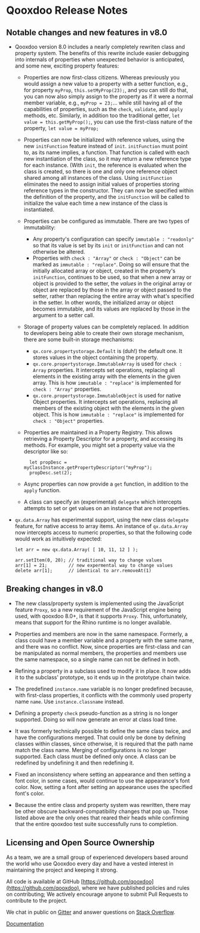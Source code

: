 # Qooxdoo Release Notes

## Notable changes and new features in v8.0
- Qooxdoo version 8.0 includes a nearly completely rewriten class and
  property system. The benefits of this rewrite include easier
  debugging into internals of properties when unexpected behavior is
  anticipated, and some new, exciting property features:

  - Properties are now first-class citizens. Whereas previously you
    would assign a new value to a property with a setter function,
    e.g., for property `myProp`, `this.setMyProp(23);`, and you can
    still do that, you can now also simply assign to the property as
    if it were a normal member variable, e.g., `myProp = 23;`... while
    still having all of the capabilities of properties, such as the
    `check`, `validate`, and `apply` methods, etc. Similarly, in
    addition too the traditional getter, `let value =
    this.getMyProp();`, you can use the first-class nature of the
    property, `let value = myProp;`

  - Properties can now be initialized with reference values, using the
    new `initFunction` feature instead of `init`. `initFunction` must
    point to, as its name implies, a function. That function is called
    with each new instantiation of the class, so it may return a new
    reference type for each instance. (With `init`, the reference is
    evaluated when the class is created, so there is one and only one
    reference object shared among all instances of the class. Using
    `initFunction` eliminates the need to assign initial values of
    properties storing reference types in the constructor. They can
    now be specified within the definition of the property, and the
    `initFunction` will be called to initialize the value each time a
    new instance of the class is instantiated.

  - Properties can be configured as immutable. There are two types of
    immutability:
    - Any property's configuration can specify `immutable :
      "readonly"` so that its value is set by its `init` or
      `initFunction` and can not otherwise be altered.
    - Properties with `check : "Array"` or `check : "Object"` can be
      marked as `immutable : "replace"`. Doing so will ensure that the
      initially allocated array or object, created in the property's
      `initFunction`, continues to be used, so that when a new array
      or object is provided to the setter, the *values* in the
      original array or object are replaced by those in the array or
      object passed to the setter, rather than replacing the entire
      array with what's specified in the setter. In other words, the
      initialized array or object becomes immutable, and its values
      are replaced by those in the argument to a setter call.

  - Storage of property values can be completely replaced. In addition
    to developers being able to create their own storage mechanism,
    there are some built-in storage mechanisms:
    - `qx.core.propertystorage.Default` is (duh!) the default one. It
      stores values in the object containing the property.
    - `qx.core.propertystorage.ImmutableArray` is used for `check :
      Array` properties. It intercepts set operations, replacing all
      elements in the existing array with the elements in the given
      array. This is how `immutable : "replace"` is implemented for
      `check : "Array"` properties.
    - `qx.core.propertystorage.ImmutableObject` is used for native
      Object properties. It intercepts set operations, replacing all
      members of the existing object with the elements in the given
      object. This is how `immutable : "replace"` is implemented for
      `check : "Object"` properties.

  - Properties are maintained in a Property Registry. This allows
    retrieving a Property Descriptor for a property, and accessing its
    methods. For example, you might set a property value via the
    descriptor like so:
   
    ```
      let propDesc = myClassInstance.getPropertyDescriptor("myProp");
      propDesc.set(2);
    ```
    
  - Async properties can now provide a `get` function, in addition to
    the `apply` function.

  - A class can specify an (experimental) `delegate` which intercepts
    attempts to set or get values on an instance that are not
    properties.

- `qx.data.Array` has experimental support, using the new class
  `delegate` feature, for native access to array items. An instance of
  `qx.data.Array` now intercepts access to numeric properties, so that
  the following code would work as intuitively expected:

    ```
    let arr = new qx.data.Array( [ 10, 11, 12 ] );
    
    arr.setItem(0, 20); // traditional way to change values
    arr[1] = 21;        // new expermental way to change values
    delete arr[1];      // identical to arr.removeAt(1)
    ```

## Breaking changes in v8.0

- The new class/property system is implemented using the JavaScript
  feature `Proxy`, so a new requirement of the JavaScript engine being
  used, with qooxdoo 8.0+, is that it supports `Proxy`. This,
  unfortunately, means that support for the Rhino runtime is no longer
  available.

- Properties and members are now in the same namespace. Formerly, a
  class could have a member variable and a property with the same
  name, and there was no conflict. Now, since properties are
  first-class and can be manipulated as normal members, the properties
  and members use the same namespace, so a single name can not be
  defined in both.
  
- Refining a property in a subclass used to modify it in place. It now
  adds it to the subclass' prototype, so it ends up in the prototype
  chain twice.
  
- The predefined `instance.name` variable is no longer predefined
  because, with first-class properties, it conflicts with the commonly
  used property name `name`. Use `instance.classname` instead.
  
- Defining a property `check` pseudo-function as a string is no longer
  supported. Doing so will now generate an error at class load time.

- It was formerly technically possible to define the same class twice,
  and have the configurations merged. That could only be done by
  defining classes within classes, since otherwise, it is required
  that the path name match the class name. Merging of configurations
  is no longer supported. Each class must be defined only once. A
  class can be redefined by undefining it and then redefining it.

- Fixed an inconsistency where setting an appearance and then setting
  a font color, in some cases, would continue to use the appearance's
  font color. Now, setting a font after setting an appearance uses the
  specified font's color.
  
- Because the entire class and property system was rewritten, there
  may be other obscure backward-compatibility changes that pop up.
  Those listed above are the only ones that reared their heads while
  confirming that the entire qooxdoo test suite successfully runs to
  completion.

## Licensing and Open Source Ownership

As a team, we are a small group of experienced developers based around the world who use
Qooxdoo every day and have a vested interest in maintaining the project and keeping it strong.

All code is available at GitHub [https://github.com/qooxdoo](https://github.com/qooxdoo),
where we have published policies and rules on contributing; We actively encourage anyone to
submit Pull Requests to contribute to the project.

We chat in public on [Gitter](https://gitter.im/qooxdoo/qooxdoo) and answer questions
on [Stack Overflow](https://stackoverflow.com/questions/tagged/qooxdoo).

[Documentation](https://qooxdoo.org/documentation/#/development/contribute)


